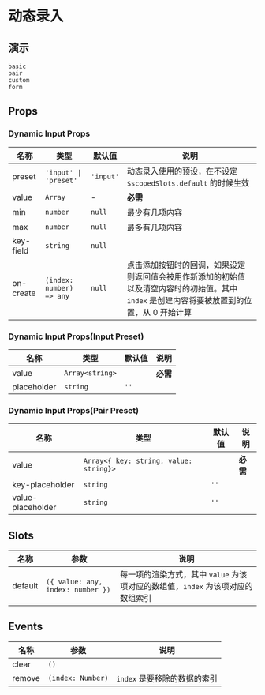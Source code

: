 # 动态录入
<!--single-column-->
## 演示
```demo
basic
pair
custom
form
```
## Props
### Dynamic Input Props
|名称|类型|默认值|说明|
|-|-|-|-|
|preset|`'input' \| 'preset'`|`'input'`|动态录入使用的预设，在不设定 `$scopedSlots.default` 的时候生效|
|value|`Array`|-|**必需**|
|min|`number`|`null`|最少有几项内容|
|max|`number`|`null`|最多有几项内容|
|key-field|`string`|`null`||
|on-create|`(index: number) => any`|`null`|点击添加按钮时的回调，如果设定则返回值会被用作新添加的初始值以及清空内容时的初始值。其中 `index` 是创建内容将要被放置到的位置，从 0 开始计算|

### Dynamic Input Props(Input Preset)
|名称|类型|默认值|说明|
|-|-|-|-|
|value|`Array<string>`||**必需**|
|placeholder|`string`|`''`||

### Dynamic Input Props(Pair Preset)
|名称|类型|默认值|说明|
|-|-|-|-|
|value|`Array<{ key: string, value: string}>`||**必需**|
|key-placeholder|`string`|`''`||
|value-placeholder|`string`|`''`||

## Slots
|名称|参数|说明|
|-|-|-|
|default|`({ value: any, index: number })`|每一项的渲染方式，其中 `value` 为该项对应的数组值，`index` 为该项对应的数组索引|

## Events
|名称|参数|说明|
|-|-|-|
|clear|`()`||
|remove|`(index: Number)`|`index` 是要移除的数据的索引| 